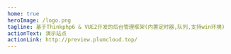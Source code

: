 ```yaml
---
home: true
heroImage: /logo.png
tagline: 基于Thinkphp6 & VUE2开发的后台管理框架(内置定时器,队列,支持win环境)
actionText: 演示站点
actionLink: http://preview.plumcloud.top/
---
```


